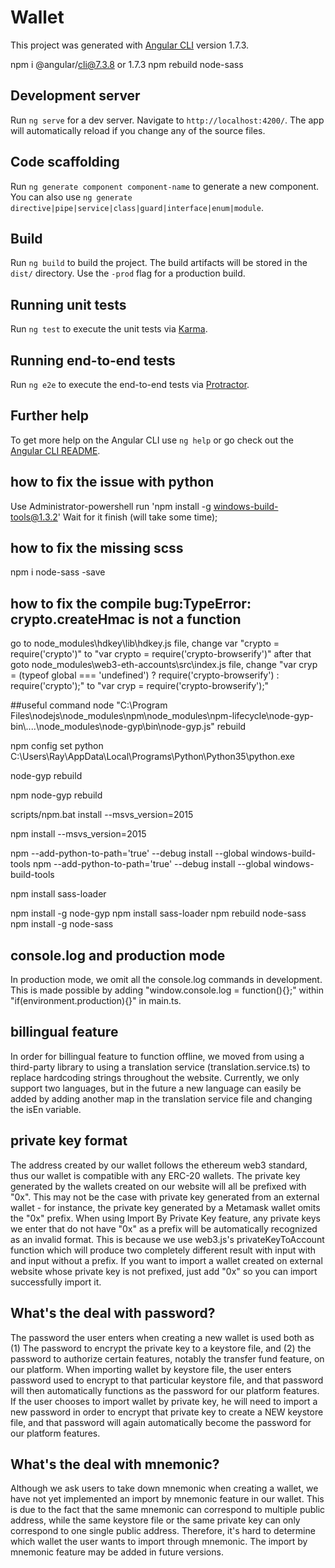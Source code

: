 # Wallet

This project was generated with [Angular CLI](https://github.com/angular/angular-cli) version 1.7.3.

npm i @angular/cli@7.3.8 or 1.7.3
npm rebuild node-sass

## Development server

Run `ng serve` for a dev server. Navigate to `http://localhost:4200/`. The app will automatically reload if you change any of the source files.

## Code scaffolding

Run `ng generate component component-name` to generate a new component. You can also use `ng generate directive|pipe|service|class|guard|interface|enum|module`.

## Build

Run `ng build` to build the project. The build artifacts will be stored in the `dist/` directory. Use the `-prod` flag for a production build.

## Running unit tests

Run `ng test` to execute the unit tests via [Karma](https://karma-runner.github.io).

## Running end-to-end tests

Run `ng e2e` to execute the end-to-end tests via [Protractor](http://www.protractortest.org/).

## Further help

To get more help on the Angular CLI use `ng help` or go check out the [Angular CLI README](https://github.com/angular/angular-cli/blob/master/README.md).

## how to fix the issue with python
Use Administrator-powershell run 'npm install -g windows-build-tools@1.3.2'
Wait for it finish (will take some time);

## how to fix the missing scss

npm i node-sass -save

## how to fix the compile bug:TypeError: crypto.createHmac is not a function
go to node_modules\hdkey\lib\hdkey.js file,
change var "crypto = require('crypto')" to "var crypto = require('crypto-browserify')"
after that goto node_modules\web3-eth-accounts\src\index.js file,
change "var cryp = (typeof global === 'undefined') ? require('crypto-browserify') : require('crypto');" to "var cryp = require('crypto-browserify');"


##useful command
node "C:\Program Files\nodejs\node_modules\npm\node_modules\npm-lifecycle\node-gyp-bin\\..\..\node_modules\node-gyp\bin\node-gyp.js" rebuild


npm config set python C:\Users\Ray\AppData\Local\Programs\Python\Python35\python.exe


node-gyp rebuild

npm node-gyp rebuild

scripts/npm.bat install --msvs_version=2015

npm install --msvs_version=2015

npm --add-python-to-path='true' --debug install --global windows-build-tools
npm --add-python-to-path='true' --debug install --global windows-build-tools

npm install sass-loader

npm install -g node-gyp
npm install sass-loader
npm rebuild node-sass
npm install -g node-sass

## console.log and production mode
In production mode, we omit all the console.log commands in development. This is made possible by adding "window.console.log = function(){};" within "if(environment.production){}" in main.ts. 

## billingual feature
In order for billingual feature to function offline, we moved from using a third-party library to using a translation service (translation.service.ts) to replace hardcoding strings throughout the website. Currently, we only support two languages, but in the future a new language can easily be added by adding another map in the translation service file and changing the isEn variable.

## private key format
The address created by our wallet follows the ethereum web3 standard, thus our wallet is compatible with any ERC-20 wallets. The private key generated by the wallets created on our website will all be prefixed with "0x". This may not be the case with private key generated from an external wallet - for instance, the private key generated by a Metamask wallet omits the "0x" prefix. When using Import By Private Key feature, any private keys we enter that do not have "0x" as a prefix will be automatically recognized as an invalid format. This is because we use web3.js's privateKeyToAccount function which will produce two completely different result with input with and input without a prefix. If you want to import a wallet created on external website whose private key is not prefixed, just add "0x" so you can import successfully import it.

## What's the deal with password?
The password the user enters when creating a new wallet is used both as (1) The password to encrypt the private key to a keystore file, and (2) the password to authorize certain features, notably the transfer fund feature, on our platform. When importing wallet by keystore file, the user enters password used to encrypt to that particular keystore file, and that password will then automatically functions as the password for our platform features. If the user chooses to import wallet by private key, he will need to import a new password in order to encrypt that private key to create a NEW keystore file, and that password will again automatically become the password for our platform features.

## What's the deal with mnemonic?
Although we ask users to take down mnemonic when creating a wallet, we have not yet implemented an import by mnemonic feature in our wallet. This is due to the fact that the same mnemonic can correspond to multiple public address, while the same keystore file or the same private key can only correspond to one single public address. Therefore, it's hard to determine which wallet the user wants to import through mnemonic. The import by mnemonic feature may be added in future versions.